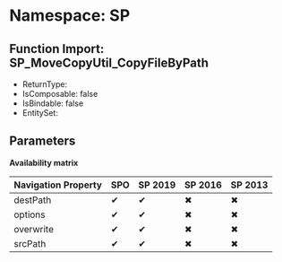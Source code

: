 # Namespace: SP

## Function Import: SP_MoveCopyUtil_CopyFileByPath

- ReturnType: 
- IsComposable: false
- IsBindable: false
- EntitySet: 

## Parameters

**Availability matrix**

Navigation Property | SPO | SP 2019 | SP 2016 | SP 2013
----------|-----|---------|---------|--------
destPath | ✔ | ✔ | ✖ | ✖
options | ✔ | ✔ | ✖ | ✖
overwrite | ✔ | ✔ | ✖ | ✖
srcPath | ✔ | ✔ | ✖ | ✖
